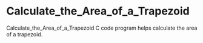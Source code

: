 # Calculate_the_Area_of_a_Trapezoid
Calculate_the_Area_of_a_Trapezoid
C code program helps calculate the area of a trapezoid.
